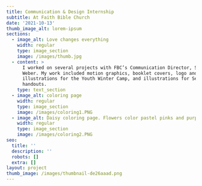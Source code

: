 ```yaml
---
title: Communication & Design Internship
subtitle: At Faith Bible Church
date: '2021-10-13'
thumb_image_alt: lorem-ipsum
sections:
  - image_alt: Love changes everything
    width: regular
    type: image_section
    image: /images/thumb.jpg
  - content: >
      I worked on several projects with FBC’s Communication Director, Seth
      Weber. My work included motion graphics, booklet covers, logo and
      illustrations for the Youth Winter Camp, and illustrations for Sermons and
      handouts.
    type: text_section
  - image_alt: coloring page
    width: regular
    type: image_section
    image: /images/coloring1.PNG
  - image_alt: Daisy coloring page. Flowers color pastel pinks and purples.
    width: regular
    type: image_section
    image: /images/coloring2.PNG
seo:
  title: ''
  description: ''
  robots: []
  extra: []
layout: project
thumb_image: /images/thumbnail-de26aaad.png
---
```

